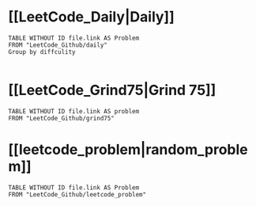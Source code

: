 # [[LeetCode_Daily|Daily]]

```dataview
TABLE WITHOUT ID file.link AS Problem
FROM "LeetCode_Github/daily"
Group by diffculity


```

# [[LeetCode_Grind75|Grind 75]]

```dataview
TABLE WITHOUT ID file.link AS problem
FROM "LeetCode_Github/grind75"
```

# [[leetcode_problem|random_problem]]

```dataview
TABLE WITHOUT ID file.link AS Problem
FROM "LeetCode_Github/leetcode_problem"
```

